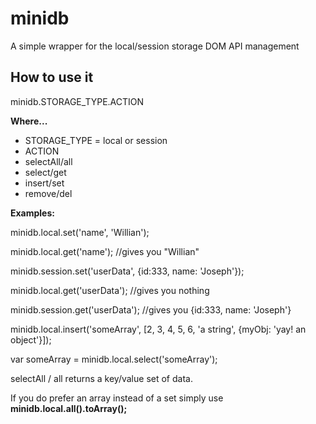 minidb
======

A simple wrapper for the local/session storage DOM API management

How to use it
------------------------------

minidb.STORAGE_TYPE.ACTION

**Where...**

* STORAGE_TYPE = local or session
* ACTION
 * selectAll/all
 * select/get
 * insert/set
 * remove/del

**Examples:**

minidb.local.set('name', 'Willian');

minidb.local.get('name'); //gives you "Willian"

minidb.session.set('userData', {id:333, name: 'Joseph'});

minidb.local.get('userData'); //gives you nothing

minidb.session.get('userData'); //gives you {id:333, name: 'Joseph'}

minidb.local.insert('someArray', [2, 3, 4, 5, 6, 'a string', {myObj: 'yay! an object'}]);

var someArray = minidb.local.select('someArray');

selectAll / all returns a key/value set of data.

If you do prefer an array instead of a set simply use **minidb.local.all().toArray();**
